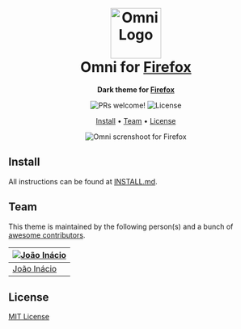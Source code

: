 <h1 align="center">
  <br>
  <img src="https://storage.googleapis.com/golden-wind/github/omni/omni.png" alt="Omni Logo" width="100">
  <br>
  Omni for <a href="https://www.mozilla.org/firefox/">Firefox</a>
  <br>
</h1>

<p align="center">
  <strong>Dark theme for <a href="https://www.mozilla.org/firefox/">Firefox</a></strong>
</p>

<p align="center">
  <img src="https://img.shields.io/badge/PRs-welcome-%235FCC6F.svg" alt="PRs welcome!" />

  <img alt="License" src="https://img.shields.io/badge/license-MIT-%235FCC6F">
</p>

<p align="center">
  <a href="#install">Install</a> •
  <a href="#team">Team</a> •
  <a href="#license">License</a>
</p>

<p align="center">
  <img alt="Omni screnshoot for Firefox" src="./screenshot.png">
</p>

## Install

All instructions can be found at [INSTALL.md](./INSTALL.md).

## Team

This theme is maintained by the following person(s) and a bunch of [awesome contributors](https://github.com/getomni/firefox/graphs/contributors).

| [![João Inácio](https://github.com/birobirobiro.png?size=100)](https://github.com/birobirobiro) |
| ----------------------------------------------------------------------------------------------- |
| [João Inácio](https://github.com/birobirobiro)                                                  |

## License

[MIT License](./LICENSE.md)
